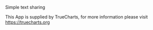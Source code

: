 
Simple text sharing

This App is supplied by TrueCharts, for more information please visit https://truecharts.org

